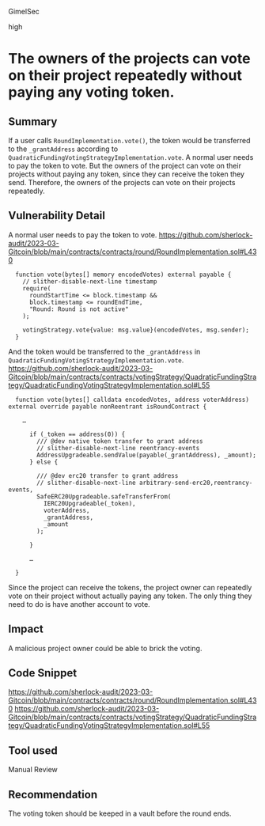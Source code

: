 GimelSec

high

# The owners of the projects can vote on their project repeatedly without paying any voting token.

## Summary

If a user calls `RoundImplementation.vote()`, the token would be transferred to the `_grantAddress` according to `QuadraticFundingVotingStrategyImplementation.vote`. A normal user needs to pay the token to vote. But the owners of the project can vote on their projects without paying any token, since they can receive the token they send. Therefore, the owners of the projects can vote on their projects repeatedly.

## Vulnerability Detail

A normal user needs to pay the token to vote.
https://github.com/sherlock-audit/2023-03-Gitcoin/blob/main/contracts/contracts/round/RoundImplementation.sol#L430
```solidity
  function vote(bytes[] memory encodedVotes) external payable {
    // slither-disable-next-line timestamp
    require(
      roundStartTime <= block.timestamp &&
      block.timestamp <= roundEndTime,
      "Round: Round is not active"
    );

    votingStrategy.vote{value: msg.value}(encodedVotes, msg.sender);
  }
```
And the token would be transferred to the `_grantAddress` in `QuadraticFundingVotingStrategyImplementation.vote`.
https://github.com/sherlock-audit/2023-03-Gitcoin/blob/main/contracts/contracts/votingStrategy/QuadraticFundingStrategy/QuadraticFundingVotingStrategyImplementation.sol#L55
```solidity
  function vote(bytes[] calldata encodedVotes, address voterAddress) external override payable nonReentrant isRoundContract {

    …

      if (_token == address(0)) {
        /// @dev native token transfer to grant address
        // slither-disable-next-line reentrancy-events
        AddressUpgradeable.sendValue(payable(_grantAddress), _amount);
      } else {

        /// @dev erc20 transfer to grant address
        // slither-disable-next-line arbitrary-send-erc20,reentrancy-events,
        SafeERC20Upgradeable.safeTransferFrom(
          IERC20Upgradeable(_token),
          voterAddress,
          _grantAddress,
          _amount
        );

      }

      …

  }
```

Since the project can receive the tokens, the project owner can repeatedly vote on their project without actually paying any token. The only thing they need to do is have another account to vote.

## Impact

A malicious project owner could be able to brick the voting.

## Code Snippet

https://github.com/sherlock-audit/2023-03-Gitcoin/blob/main/contracts/contracts/round/RoundImplementation.sol#L430
https://github.com/sherlock-audit/2023-03-Gitcoin/blob/main/contracts/contracts/votingStrategy/QuadraticFundingStrategy/QuadraticFundingVotingStrategyImplementation.sol#L55


## Tool used

Manual Review

## Recommendation

The voting token should be keeped in a vault before the round ends.
